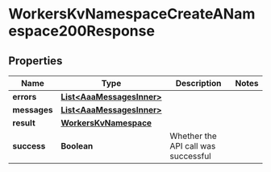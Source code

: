 

# WorkersKvNamespaceCreateANamespace200Response


## Properties

| Name | Type | Description | Notes |
|------------ | ------------- | ------------- | -------------|
|**errors** | [**List&lt;AaaMessagesInner&gt;**](AaaMessagesInner.md) |  |  |
|**messages** | [**List&lt;AaaMessagesInner&gt;**](AaaMessagesInner.md) |  |  |
|**result** | [**WorkersKvNamespace**](WorkersKvNamespace.md) |  |  |
|**success** | **Boolean** | Whether the API call was successful |  |



